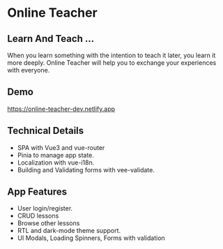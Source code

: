 # Online Teacher

## Learn And Teach ...

When you learn something with the intention to teach it later, you learn it more deeply. Online Teacher will help you to exchange your experiences with everyone.

## Demo
<a href="online-teacher-dev.netlify.app">https://online-teacher-dev.netlify.app</a>

## Technical Details
<ul>
<li>SPA with Vue3 and vue-router</li>
<li>Pinia to manage app state.</li>
<li>Localization with vue-i18n.</li>
<li>Building and Validating forms with vee-validate.</li>
</ul>

## App Features
<ul>
<li>User login/register.</li>
<li>CRUD lessons</li>
<li>Browse other lessons</li>
<li>RTL and dark-mode theme support.</li>
<li>UI Modals, Loading Spinners, Forms with validation</li>
</ul>